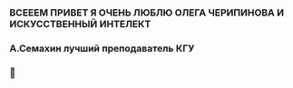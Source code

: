 ### ВСЕЕЕМ ПРИВЕТ Я ОЧЕНЬ ЛЮБЛЮ ОЛЕГА ЧЕРИПИНОВА И ИСКУССТВЕННЫЙ ИНТЕЛЕКТ

### А.Семахин лучший преподаватель КГУ

### 🤡
<!--
**IlyaVysokikh/IlyaVysokikh** is a ✨ _special_ ✨ repository because its `README.md` (this file) appears on your GitHub profile.

Here are some ideas to get you started:

- 🔭 I’m currently working on ...
- 🌱 I’m currently learning ...
- 👯 I’m looking to collaborate on ...
- 🤔 I’m looking for help with ...
- 💬 Ask me about ...
- 📫 How to reach me: ...
- 😄 Pronouns: ...
- ⚡ Fun fact: ...
-->
